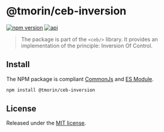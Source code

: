 # @tmorin/ceb-inversion

[![npm version](https://badge.fury.io/js/%40tmorin%2Fceb-inversion.svg)](https://badge.fury.io/js/%40tmorin%2Fceb-inversion)
[![api](https://img.shields.io/badge/-api-informational.svg)](https://tmorin.github.io/ceb/api/modules/_tmorin_ceb_inversion.html)

> The package is part of the `<ceb/>` library.
> It provides an implementation of the principle: Inversion Of Control.

## Install

The NPM package is compliant [CommonJs](https://flaviocopes.com/commonjs) and [ES Module](https://flaviocopes.com/es-modules).

```bash
npm install @tmorin/ceb-inversion
```

## License

Released under the [MIT license].

[Custom Elements (v1)]: https://html.spec.whatwg.org/multipage/custom-elements.html
[MIT license]: http://opensource.org/licenses/MIT
